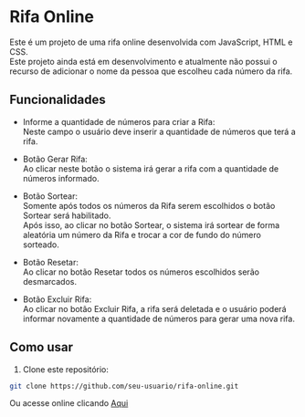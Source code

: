 # Rifa Online

Este é um projeto de uma rifa online desenvolvida com JavaScript, HTML e CSS. <br>
Este projeto ainda está em desenvolvimento e atualmente não possui o recurso de adicionar o nome da pessoa que escolheu cada número da rifa.

## Funcionalidades

- Informe a quantidade de números para criar a Rifa:<br>
  Neste campo o usuário deve inserir a quantidade de números que terá a rifa.

- Botão Gerar Rifa:<br>
  Ao clicar neste botão o sistema irá gerar a rifa com a quantidade de números informado.

- Botão Sortear:<br>
  Somente após todos os números da Rifa serem escolhidos o botão Sortear será habilitado.  
  Após isso, ao clicar no botão Sortear, o sistema irá sortear de forma aleatória um número da Rifa e trocar a cor de fundo do número sorteado.

- Botão Resetar:<br>
  Ao clicar no botão Resetar todos os números escolhidos serão desmarcados.

- Botão Excluir Rifa:<br>
  Ao clicar no botão Excluir Rifa, a rifa será deletada e o usuário poderá informar novamente a quantidade de números para gerar uma nova rifa.

## Como usar

1. Clone este repositório:

```bash
git clone https://github.com/seu-usuario/rifa-online.git
```

Ou acesse online clicando [Aqui](https://rifa-online-a14a2.web.app/)<br>


